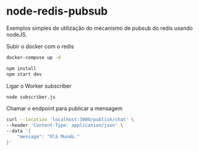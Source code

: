 # node-redis-pubsub

Exemplos simples de utilização do mecanismo de pubsub do redis usando nodeJS.


Subir o docker com o redis
```sh
docker-compose up -d
```


```sh
npm install
npm start dev
```

Ligar o Worker subscriber

```sh
node subscriber.js
```

Chamar o endpoint para publicar a mensagem

```sh
curl --location 'localhost:3000/publish/chat' \
--header 'Content-Type: application/json' \
--data '{
    "message": "Olá Mundo."
}'

```